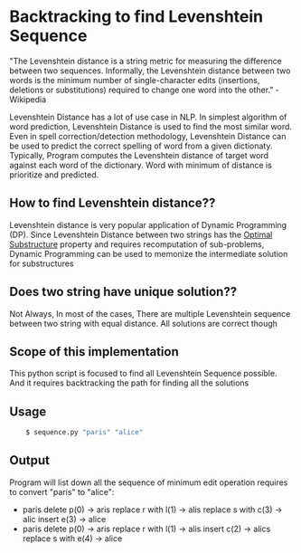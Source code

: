 # Backtracking to find Levenshtein Sequence

"The Levenshtein distance is a string metric for measuring the difference between two sequences. Informally, the Levenshtein distance between two words is the minimum number of single-character edits (insertions, deletions or substitutions) required to change one word into the other." - Wikipedia

Levenshtein Distance has a lot of use case in NLP. In simplest algorithm of word prediction, Levenshtein Distance is used to find the most similar word. Even in spell correction/detection methodology, Levenshtein Distance can be used to predict the correct spelling of word from a given dictionaty. Typically, Program computes the Levenshtein distance of target word against each word of the dictionary. Word with minimum of distance is prioritize and predicted.

## How to find Levenshtein distance??
Levenshtein distance is very popular application of Dynamic Programming (DP). Since Levenshtein Distance between two strings has the [Optimal Substructure](https://en.wikipedia.org/wiki/Optimal_substructure) property and requires recomputation of sub-problems, Dynamic Programming can be used to memonize the intermediate solution for substructures


## Does two string have unique solution??
Not Always, In most of the cases, There are multiple Levenshtein sequence between two string with equal distance. All solutions are correct though

## Scope of this implementation
This python script is focused to find all Levenshtein Sequence possible. And it requires backtracking the path for finding all the solutions


## Usage

```sh
    $ sequence.py "paris" "alice"
```

## Output

Program will list down all the sequence of minimum edit operation requires to convert "paris" to "alice":

- paris delete p(0) -> aris replace r with l(1) -> alis replace s with c(3) -> alic insert e(3)  ->  alice
- paris delete p(0) -> aris replace r with l(1) -> alis insert c(2) -> alics replace s with e(4)  ->  alice
